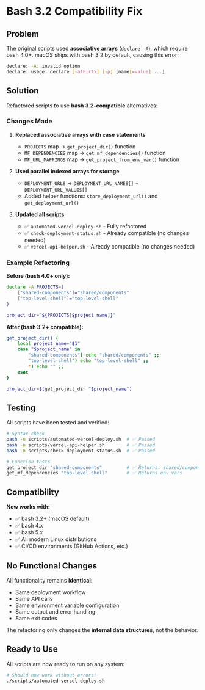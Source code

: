 # Bash 3.2 Compatibility Fix

## Problem

The original scripts used **associative arrays** (`declare -A`), which require bash 4.0+. macOS ships with bash 3.2 by default, causing this error:

```bash
declare: -A: invalid option
declare: usage: declare [-afFirtx] [-p] [name[=value] ...]
```

## Solution

Refactored scripts to use **bash 3.2-compatible** alternatives:

### Changes Made

1. **Replaced associative arrays with case statements**
   - `PROJECTS` map → `get_project_dir()` function
   - `MF_DEPENDENCIES` map → `get_mf_dependencies()` function
   - `MF_URL_MAPPINGS` map → `get_project_from_env_var()` function

2. **Used parallel indexed arrays for storage**
   - `DEPLOYMENT_URLS` → `DEPLOYMENT_URL_NAMES[]` + `DEPLOYMENT_URL_VALUES[]`
   - Added helper functions: `store_deployment_url()` and `get_deployment_url()`

3. **Updated all scripts**
   - ✅ `automated-vercel-deploy.sh` - Fully refactored
   - ✅ `check-deployment-status.sh` - Already compatible (no changes needed)
   - ✅ `vercel-api-helper.sh` - Already compatible (no changes needed)

### Example Refactoring

**Before (bash 4.0+ only):**
```bash
declare -A PROJECTS=(
    ["shared-components"]="shared/components"
    ["top-level-shell"]="top-level-shell"
)

project_dir="${PROJECTS[$project_name]}"
```

**After (bash 3.2+ compatible):**
```bash
get_project_dir() {
    local project_name="$1"
    case "$project_name" in
        "shared-components") echo "shared/components" ;;
        "top-level-shell") echo "top-level-shell" ;;
        *) echo "" ;;
    esac
}

project_dir=$(get_project_dir "$project_name")
```

## Testing

All scripts have been tested and verified:

```bash
# Syntax check
bash -n scripts/automated-vercel-deploy.sh  # ✅ Passed
bash -n scripts/vercel-api-helper.sh        # ✅ Passed
bash -n scripts/check-deployment-status.sh  # ✅ Passed

# Function tests
get_project_dir "shared-components"         # ✅ Returns: shared/components
get_mf_dependencies "top-level-shell"       # ✅ Returns env vars
```

## Compatibility

**Now works with:**
- ✅ bash 3.2+ (macOS default)
- ✅ bash 4.x
- ✅ bash 5.x
- ✅ All modern Linux distributions
- ✅ CI/CD environments (GitHub Actions, etc.)

## No Functional Changes

All functionality remains **identical**:
- Same deployment workflow
- Same API calls
- Same environment variable configuration
- Same output and error handling
- Same exit codes

The refactoring only changes the **internal data structures**, not the behavior.

## Ready to Use

All scripts are now ready to run on any system:

```bash
# Should now work without errors!
./scripts/automated-vercel-deploy.sh
```
